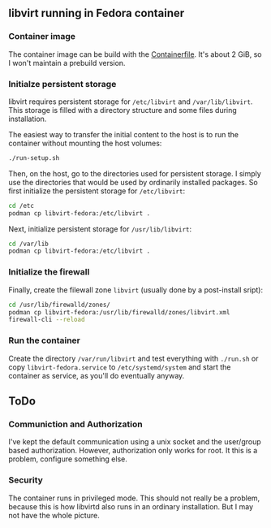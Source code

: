 ## libvirt running in Fedora container

### Container image

The container image can be build with the [Containerfile](Containerfile).
It's about 2 GiB, so I won't maintain a prebuild version.

### Initialze persistent storage

libvirt requires persistent storage for `/etc/libvirt` and 
`/var/lib/libvirt`. This storage is filled with a directory
structure and some files during installation.

The easiest way to transfer the initial content to the host
is to run the container without mounting the host volumes:


```sh
./run-setup.sh
```

Then, on the host, go to the directories used for persistent
storage. I simply use the directories that would be used by
ordinarily installed packages. So first initialize the persistent
storage for `/etc/libvirt`:

```sh
cd /etc
podman cp libvirt-fedora:/etc/libvirt .
```

Next, initialize persistent storage for `/usr/lib/libvirt`:

```sh
cd /var/lib
podman cp libvirt-fedora:/etc/libvirt .
```

### Initialize the firewall

Finally, create the filewall zone `libvirt` (usually done by
a post-install sript):

```sh
cd /usr/lib/firewalld/zones/
podman cp libvirt-fedora:/usr/lib/firewalld/zones/libvirt.xml
firewall-cli --reload

```

### Run the container

Create the directory `/var/run/libvirt` and test everything
with `./run.sh` or copy `libvirt-fedora.service` to
`/etc/systemd/system` and start the container as service, as
you'll do eventually anyway.

## ToDo

### Communiction and Authorization

I've kept the default communication using a unix socket 
and the user/group based authorization. However, authorization
only works for root. It this is a problem, configure something
else.

### Security

The container runs in privileged mode. This should not really 
be a problem, because this is how libvirtd also runs in an 
ordinary installation. But I may not have the whole picture.
